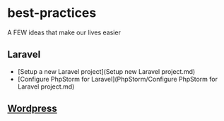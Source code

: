# best-practices
A FEW ideas that make our lives easier

## Laravel

* [Setup a new Laravel project](Setup new Laravel project.md)
* [Configure PhpStorm for Laravel](PhpStorm/Configure PhpStorm for Laravel project.md)

## [Wordpress](WordPress.md)
